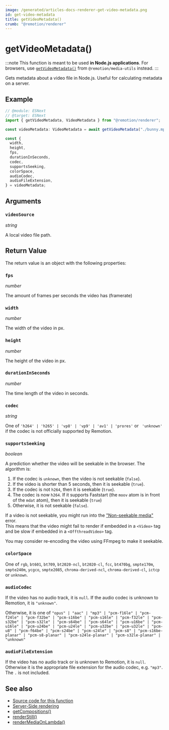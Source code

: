 ```yaml
---
image: /generated/articles-docs-renderer-get-video-metadata.png
id: get-video-metadata
title: getVideoMetadata()
crumb: "@remotion/renderer"
---
```


# getVideoMetadata()<AvailableFrom v="4.0.6" />

:::note
This function is meant to be used **in Node.js applications**. For browsers, use [`getVideoMetadata()`](/docs/get-video-metadata) from `@remotion/media-utils` instead.
:::

Gets metadata about a video file in Node.js. Useful for calculating metadata on a server.

## Example

```ts twoslash
// @module: ESNext
// @target: ESNext
import { getVideoMetadata, VideoMetadata } from "@remotion/renderer";

const videoMetadata: VideoMetadata = await getVideoMetadata("./bunny.mp4");

const {
  width,
  height,
  fps,
  durationInSeconds,
  codec,
  supportsSeeking,
  colorSpace,
  audioCodec,
  audioFileExtension,
} = videoMetadata;
```

## Arguments

### `videoSource`

_string_

A local video file path.

## Return Value

The return value is an object with the following properties:

### `fps`

_number_

The amount of frames per seconds the video has (framerate)

### `width`

_number_

The width of the video in px.

### `height`

_number_

The height of the video in px.

### `durationInSeconds`

_number_

The time length of the video in seconds.

### `codec`<AvailableFrom v="4.0.8" />

_string_

One of `'h264' | 'h265' | 'vp8' | 'vp9' | 'av1' | 'prores'` or ` 'unknown'` if the codec is not officially supported by Remotion.

### `supportsSeeking`<AvailableFrom v="4.0.8" />

_boolean_

A prediction whether the video will be seekable in the browser. The algorithm is:

1. If the codec is `unknown`, then the video is not seekable (`false`).
2. If the video is shorter than 5 seconds, then it is seekable (`true`).
3. If the codec is not `h264`, then it is seekable (`true`).
4. The codec is now `h264`. If it supports Faststart (the `moov` atom is in front of the `mdat` atom), then it is seekable (`true`)
5. Otherwise, it is not seekable (`false`).

If a video is not seekable, you might run into the ["Non-seekable media"](/docs/non-seekable-media) error.  
This means that the video might fail to render if embedded in a `<Video>` tag and be slow if embedded in a `<OffthreadVideo>` tag.

You may consider re-encoding the video using FFmpeg to make it seekable.

### `colorSpace`<AvailableFrom v="4.0.28"/>

One of `rgb`, `bt601`, `bt709`, `bt2020-ncl`, `bt2020-cl`, `fcc`, `bt470bg`, `smpte170m`, `smpte240m`, `ycgco`, `smpte2085`, `chroma-derived-ncl`, `chroma-derived-cl`, `ictcp` or `unknown`.

### `audioCodec`<AvailableFrom v="4.0.49"/>

If the video has no audio track, it is `null`.
If the audio codec is unknown to Remotion, it is `"unknown"`.

Otherwise, it is one of `"opus" | "aac" | "mp3" | "pcm-f16le" | "pcm-f24le" | "pcm-f32be" | "pcm-s16be" | "pcm-s16le" | "pcm-f32le" | "pcm-s32be" | "pcm-s32le" | "pcm-s64be" | "pcm-s64le" | "pcm-u16be" | "pcm-u16le" | "pcm-u24be" | "pcm-u24le" | "pcm-u32be" | "pcm-u32le" | "pcm-u8" | "pcm-f64be" | "pcm-s24be" | "pcm-s24le" | "pcm-s8" | "pcm-s16be-planar" | "pcm-s8-planar" | "pcm-s24le-planar" | "pcm-s32le-planar" | "unknown"`

### `audioFileExtension`<AvailableFrom v="4.0.49"/>

If the video has no audio track or is unknown to Remotion, it is `null`. Otherwise it is the appropriate file extension for the audio codec, e.g. `"mp3"`. The `.` is not included.

## See also

- [Source code for this function](https://github.com/remotion-dev/remotion/blob/main/packages/renderer/src/get-video-metadata.ts)
- [Server-Side rendering](/docs/ssr)
- [getCompositions()](/docs/renderer/get-compositions)
- [renderStill()](/docs/renderer/stitch-frames-to-video)
- [renderMediaOnLambda()](/docs/lambda/rendermediaonlambda)
